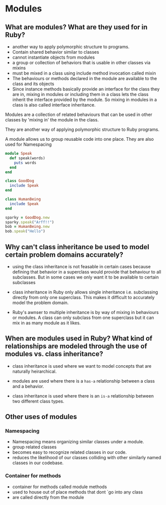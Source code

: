 # Modules

## What are modules? What are they used for in Ruby?

- another way to apply polymorphic structure to programs.
- Contain shared behavior similar to classes
- cannot instantiate objects from modules
- a group or collection of behaviors that is usable in other classes via mixins
- must be mixed in a class using include method invocation called mixin
- The behaviours or methods declared in the module are available to the class and its objects
- Since instance methods basically provide an interface for the class they are in, mixing in modules or including them in a class lets the class inherit the interface provided by the module. So mixing in modules in a class is also called interface inheritance.

Modules are a collection of related behaviours that can be used in other classes by 'mixing in' the module in the class. 

They are another way of applying polymorphic structure to Ruby programs.

A module allows us to group reusable code into one place. They are also used for Namespacing

```ruby
module Speak
  def speak(words)
    puts words
  end
end

class GoodDog
  include Speak
end

class HumanBeing
  include Speak
end

sparky = GoodDog.new
sparky.speak("Arff!!")
bob = HumanBeing.new
bob.speak("Hello")

```

## Why can't class inheritance be used to model certain problem domains accurately?

- using the class inheritance is not feasable in certain cases because defining that behavior in a superclass would provide that behaviour to all subclasses. But in some cases we only want it to be available to certain subclasses

- class inheritance in Ruby only allows single inheritance i.e. subclassing directly from only one superclass. This makes it difficult to accurately model the problem domain.

- Ruby's awnser to multiple inheritance is by way of mixing in behaviours or modules. A class can only subclass from one superclass but it can mix in as many module as it likes.

## When are modules used in Ruby? What kind of relationships are modeled through the use of modules vs. class inheritance?

- class inheritance is used where we want to model concepts that are naturally heirarchical.

- modules are used where there is a `has-a` relationship between a class and a behavior.
- class inheritance is used where there is an `is-a` relationship between two different class types.

## Other uses of modules

### Namespacing

- Namespacing means organizing similar classes under a module. 
- group related classes 
- becomes easy to recognize related classes in our code.
- reduces the likelihood of our classes colliding with other similarly named classes in our codebase.

### Container for methods

- container for methods called module methods
- used to house out of place methods that dont `go into any class
- are called directly from the module